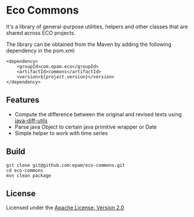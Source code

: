 # Eco Commons

It's a library of general-purpose utilities, helpers and other classes that are shared across ECO projects.

The library can be obtained from the Maven by adding the following dependency in the pom.xml:

```
<dependency>
    <groupId>com.epam.eco</groupId>
    <artifactId>commons</artifactId>
    <version>${project.version}</version>
</dependency>
```

## Features

* Compute the difference between the original and revised texts using [java-diff-utils](http://code.google.com/p/java-diff-utils/source/browse/)
* Parse java Object to certain java primitive wrapper or Date
* Simple helper to work with time series

## Build

```
git clone git@github.com:epam/eco-commons.git
cd eco-commons
mvn clean package
```

## License

Licensed under the [Apache License, Version 2.0](https://www.apache.org/licenses/LICENSE-2.0)
